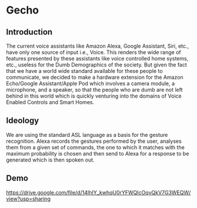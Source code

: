 # Gecho

## Introduction
The current voice assistants like Amazon Alexa, Google Assistant, Siri, etc., have only one source of input i.e., Voice. This renders the wide range of features presented by these assistants like voice controlled home systems, etc., useless for the Dumb Demographics of the society. But given the fact that we have a world wide standard available for these people to communicate, we decided to make a hardware extension for the Amazon Echo/Google Assistant/Apple Pod which involves a camera module, a microphone, and a speaker, so that the people who are dumb are not left behind in this world which is quickly venturing into the domains of Voice Enabled Controls and Smart Homes.

## Ideology
We are using the standard ASL language as a basis for the gesture recognition. Alexa records the gestures performed by the user, analyses them from a given set of commands, the one to which it matches with the maximum probability is chosen and then send to Alexa for a response to be generated which is then spoken out.

## Demo

https://drive.google.com/file/d/14IhIY_kwhqU0rYFWQIcOqvQkV7G3WEQW/view?usp=sharing
